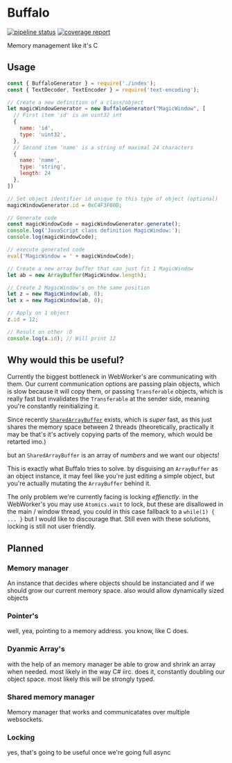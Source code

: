 # Buffalo

[![pipeline status](https://gl.zt.je/eater/buffalo/badges/master/pipeline.svg)](https://gl.zt.je/eater/buffalo/commits/master) [![coverage report](https://gl.zt.je/eater/buffalo/badges/master/coverage.svg)](https://gl.zt.je/eater/buffalo/commits/master)

Memory management like it's C

## Usage

```javascript
const { BuffaloGenerator } = require('./index');
const { TextDecoder, TextEncoder } = require('text-encoding');

// Create a new definition of a class/object
let magicWindowGenerator = new BuffaloGenerator("MagicWindow", [
  // First item 'id' is an uint32 int
  {
    name: 'id',
    type: 'uint32',
  },
  // Second item 'name' is a string of maximal 24 characters
  {
    name: 'name',
    type: 'string',
    length: 24
  },
])

// Set object identifier id unique to this type of object (optional)
magicWindowGenerator.id = 0xC4F3F00D;

// Generate code
const magicWindowCode = magicWindowGenerator.generate();
console.log('JavaScript class definition MagicWindow:');
console.log(magicWindowCode);

// execute generated code
eval('MagicWindow = ' + magicWindowCode);

// Create a new array buffer that can just fit 1 MagicWindow
let ab = new ArrayBuffer(MagicWindow.length);

// Create 2 MagicWindow's on the same position
let z = new MagicWindow(ab, 0);
let x = new MagicWindow(ab, 0);

// Apply on 1 object
z.id = 12;

// Result on other :D
console.log(x.id); // Will print 12
```

## Why would this be useful?

Currently the biggest bottleneck in WebWorker's are communicating with them.
Our current communication options are passing plain objects, which is slow because it will copy them, or passing `Transferable` objects, which is really fast but invalidates the `Transferable` at the sender side, meaning you're constantly reinitializing it.

Since recently
[`SharedArrayBuffer`](https://developer.mozilla.org/en-US/docs/Web/JavaScript/Reference/Global_Objects/SharedArrayBuffer)
exists, which is *super* fast, as this just shares the memory space between 2 threads (theoretically, practically it may be that's it's actively copying parts of the memory, which would be retarted imo.)

but an `SharedArrayBuffer` is an array of *numbers* and we want our objects!

This is exactly what Buffalo tries to solve.
by disguising an `ArrayBuffer` as an object instance, it may feel like you're just editing a simple object, but you're actually mutating the `ArrayBuffer` behind it.

The only problem we're currently facing is locking *effienctly*. in the WebWorker's you may use `Atomics.wait` to lock, but these are disallowed in the main / window thread, you could in this case fallback to a `while(1) { ... }` but I would like to discourage that. Still even with these solutions, locking is still not user friendly.

## Planned

### Memory manager

An instance that decides where objects should be instanciated and if we should grow our current memory space. also would allow dynamically sized objects

### Pointer's

well, yea, pointing to a memory address. you know, like C does.

### Dyanmic Array's

with the help of an memory manager be able to grow and shrink an array when needed. most likely in the way C# iirc. does it, constantly doubling our object space. most likely this will be strongly typed.

### Shared memory manager

Memory manager that works and communicatates over multiple websockets.

### Locking

yes, that's going to be useful once we're going full async
